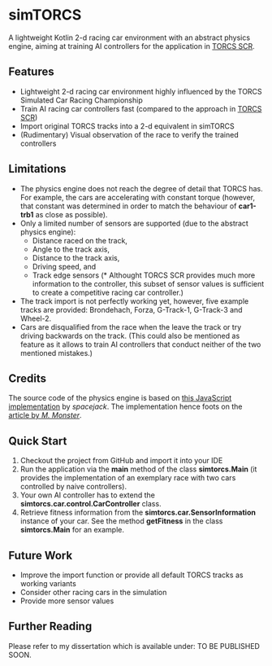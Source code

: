 # simTORCS
A lightweight Kotlin 2-d racing car environment with an abstract physics engine, aiming at training AI controllers for the application in [TORCS SCR][1].

## Features
* Lightweight 2-d racing car environment highly influenced by the TORCS Simulated Car Racing Championship
* Train AI racing car controllers fast (compared to the approach in [TORCS SCR][1])
* Import original TORCS tracks into a 2-d equivalent in simTORCS
* (Rudimentary) Visual observation of the race to verify the trained controllers

## Limitations
* The physics engine does not reach the degree of detail that TORCS has. For example, the cars are accelerating with constant torque (however, that constant was determined in order to match the behaviour of **car1-trb1** as close as possible).
* Only a limited number of sensors are supported (due to the abstract physics engine):
   * Distance raced on the track,
   * Angle to the track axis,
   * Distance to the track axis,
   * Driving speed, and
   * Track edge sensors
(* Althought TORCS SCR provides much more information to the controller, this subset of sensor values is sufficient to create a competitive racing car controller.)
* The track import is not perfectly working yet, however, five example tracks are provided: Brondehach, Forza, G-Track-1, G-Track-3 and Wheel-2.
* Cars are disqualified from the race when the leave the track or try driving backwards on the track. (This could also be mentioned as feature as it allows to train AI controllers that conduct neither of the two mentioned mistakes.)

## Credits

The source code of the physics engine is based on [this JavaScript implementation][2] by *spacejack*. The implementation hence foots on the [article by *M. Monster*][3].

## Quick Start
1. Checkout the project from GitHub and import it into your IDE
2. Run the application via the **main** method of the class **simtorcs.Main** (it provides the implementation of an exemplary race with two cars controlled by naive controllers).
3. Your own AI controller has to extend the **simtorcs.car.control.CarController** class.
4. Retrieve fitness information from the **simtorcs.car.SensorInformation** instance of your car. See the method **getFitness** in the class **simtorcs.Main** for an example.

## Future Work
* Improve the import function or provide all default TORCS tracks as working variants
* Consider other racing cars in the simulation
* Provide more sensor values

## Further Reading
Please refer to my dissertation which is available under: TO BE PUBLISHED SOON.


[1]: https://arxiv.org/pdf/1304.1672.pdf
[2]: https://github.com/spacejack/carphysics2d/tree/master/public/js
[3]: https://asawicki.info/Mirror/Car%20Physics%20for%20Games/Car%20Physics%20for%20Games.html
